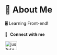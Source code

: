 # 📖 About Me

🖥️ Learning Front-end!

🔗 &nbsp;**Connect with me**

<a href="[https://linkedin.com/in/justussydänmaa](https://www.linkedin.com/in/justus-syd%C3%A4nmaa-9693ba15a/)" target="blank"><img align="center" src="https://raw.githubusercontent.com/rahuldkjain/github-profile-readme-generator/master/src/images/icons/Social/linked-in-alt.svg" alt="justusydanmaa" height="30" width="40" /></a>
